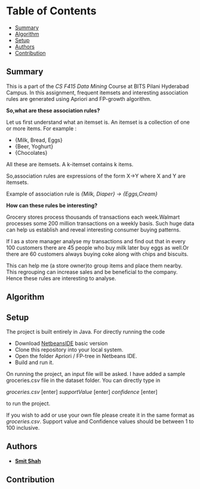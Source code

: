 

# Table of Contents

  * [Summary](#summary)
  * [Algorithm](#algorithm)
  * [Setup](#setup)
  * [Authors](#authors)  
  * [Contribution](#contribution)

## Summary
This is a part of the *CS F415 Data Mining* Course at BITS Pilani Hyderabad Campus. In this assignment, frequent itemsets and interesting association rules are generated using Apriori and FP-growth algorithm.

**So,what are these association rules?**


Let us first understand what an itemset is.
An itemset is a collection of one or more items.
For example :
 - {Milk, Bread, Eggs}
 - {Beer, Yoghurt}
 - {Chocolates}
 
All these are itemsets. A k-itemset contains k items.

So,association rules are expressions of the form 
 X->Y where X and Y are itemsets.
 
Example of association rule is *{Milk, Diaper} -> {Eggs,Cream}*

**How can these rules be interesting?** 

Grocery stores process thousands of transactions each week.Walmart processes some 200 million transactions on a weekly basis. Such huge data can help us establish and reveal interesting consumer buying patterns. 

If I as a store manager analyse my transactions and find out that in every 100 customers there are 45 people who  buy milk later buy eggs as well.Or there are 60 customers always buying coke along with chips and biscuits.

This  can help me (a store owner)to group items and place them nearby. This regrouping can increase sales and be beneficial to the company. Hence these rules are interesting to analyse. 

## Algorithm


## Setup
The project is built entirely in Java.
For directly running the code
 - Download [NetbeansIDE](https://netbeans.org/downloads/6.1/index.html) basic version
- Clone this repository into your local system.
- Open the folder Apriori / FP-tree in Netbeans IDE.
- Build and run it.

On running the project, an input file will be asked. I have added a sample groceries.csv file in the dataset folder.
You can directly type in 

  
	
*groceries.csv* [enter] 
*supportValue* [enter] 
*confidence* [enter]

to run the project.

If you wish to add or use your own file please create it in the same format as *groceries.csv*.
Support value and Confidence values should be between 1 to 100 inclusive.


## Authors

 - [**Smit Shah**](https://github.com/smit-1999/)

## Contribution

